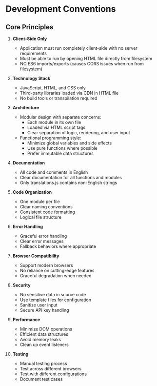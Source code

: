 # Development Conventions

## Core Principles

1. **Client-Side Only**
   - Application must run completely client-side with no server requirements
   - Must be able to run by opening HTML file directly from filesystem
   - NO ES6 imports/exports (causes CORS issues when run from filesystem)

2. **Technology Stack**
   - JavaScript, HTML, and CSS only
   - Third-party libraries loaded via CDN in HTML file
   - No build tools or transpilation required

3. **Architecture**
   - Modular design with separate concerns:
     - Each module in its own file
     - Loaded via HTML script tags
     - Clear separation of logic, rendering, and user input
   - Functional programming style:
     - Minimize global variables and side effects
     - Use pure functions where possible
     - Prefer immutable data structures

4. **Documentation**
   - All code and comments in English
   - Clear documentation for all functions and modules
   - Only translations.js contains non-English strings

5. **Code Organization**
   - One module per file
   - Clear naming conventions
   - Consistent code formatting
   - Logical file structure

6. **Error Handling**
   - Graceful error handling
   - Clear error messages
   - Fallback behaviors where appropriate

7. **Browser Compatibility**
   - Support modern browsers
   - No reliance on cutting-edge features
   - Graceful degradation when needed

8. **Security**
   - No sensitive data in source code
   - Use template files for configuration
   - Sanitize user input
   - Secure API key handling

9. **Performance**
   - Minimize DOM operations
   - Efficient data structures
   - Avoid memory leaks
   - Clean up event listeners

10. **Testing**
    - Manual testing process
    - Test across different browsers
    - Test with different configurations
    - Document test cases
